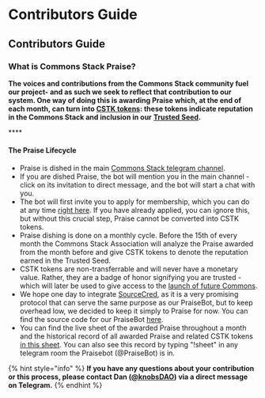 # Contributors Guide

## Contributors Guide

### What is Commons Stack Praise?

**The voices and contributions from the Commons Stack community fuel our project- and as such we seek to reflect that contribution to our system. One way of doing this is awarding Praise which, at the end of each month, can turn into [CSTK tokens](https://medium.com/commonsstack/cstk-the-token-of-the-commons-stack-trusted-seed-931978625c61): these tokens indicate reputation in the Commons Stack and inclusion in our** [**Trusted Seed**](https://medium.com/giveth/the-trusted-seed-of-the-commons-stack-5af6fb04cd30)**.**

\*\*\*\*

#### The Praise Lifecycle

* Praise is dished in the main [Commons Stack telegram channel](https://t.me/CommonsStack).
* If you are dished Praise, the bot will mention you in the main channel - click on its invitation to direct message, and the bot will start a chat with you.
* The bot will first invite you to apply for membership, which you can do at any time [right here](http://commonsstack.org/apply). If you have already applied, you can ignore this, but without this crucial step, Praise cannot be converted into CSTK tokens.
* Praise dishing is done on a monthly cycle. Before the 15th of every month the Commons Stack Association will analyze the Praise awarded from the month before and give CSTK tokens to denote the reputation earned in the Trusted Seed. 
* CSTK tokens are non-transferrable and will never have a monetary value. Rather, they are a badge of honor signifying you are trusted - which will later be used to give access to the [launch of future Commons](https://medium.com/giveth/the-commons-stack-scaling-the-commons-to-re-prioritize-people-and-the-planet-fdc076aec4eb).
* We hope one day to integrate [SourceCred](https://sourcecred.io/), as it is a very promising protocol that can serve the same purpose as our PraiseBot, but to keep overhead low, we decided to keep it simply to Praise for now. You can find the source code for our PraiseBot [here](https://github.com/commons-stack/CommonsStackBot).
* You can find the live sheet of the awarded Praise throughout a month and the historical record of all awarded Praise and related CSTK tokens [in this sheet](https://docs.google.com/spreadsheets/d/1Qxgjg4YxTBNIIwIEm3WGDcmGs_8Klv-UzztQCzYLvNA/edit?usp=sharing). You can also see this record by typing "!sheet" in any telegram room the Praisebot \(@PraiseBot\) is in.

{% hint style="info" %}
**If you have any questions about your contribution or this process, please contact Dan \([@knobsDAO](https://t.me/knobsDAO)\) via a direct message on Telegram.**
{% endhint %}

